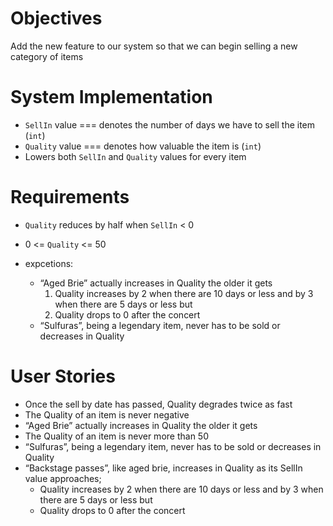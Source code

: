 # Objectives

Add the new feature to our system so that we can begin selling a new category of items

# System Implementation

- `SellIn` value === denotes the number of days we have to sell the item (`int`)
- `Quality` value === denotes how valuable the item is (`int`)
- Lowers both `SellIn` and `Quality` values for every item

# Requirements

- `Quality` reduces by half when `SellIn` < 0
- 0 <= `Quality` <= 50

- expcetions: 
	- “Aged Brie” actually increases in Quality the older it gets
		1. Quality increases by 2 when there are 10 days or less and by 3 when there are 5 days or less but
		2. Quality drops to 0 after the concert
	- “Sulfuras”, being a legendary item, never has to be sold or decreases in Quality

# User Stories

- Once the sell by date has passed, Quality degrades twice as fast
- The Quality of an item is never negative
- “Aged Brie” actually increases in Quality the older it gets
- The Quality of an item is never more than 50
- “Sulfuras”, being a legendary item, never has to be sold or decreases in Quality
- “Backstage passes”, like aged brie, increases in Quality as its SellIn value approaches;
	- Quality increases by 2 when there are 10 days or less and by 3 when there are 5 days or less but
	- Quality drops to 0 after the concert